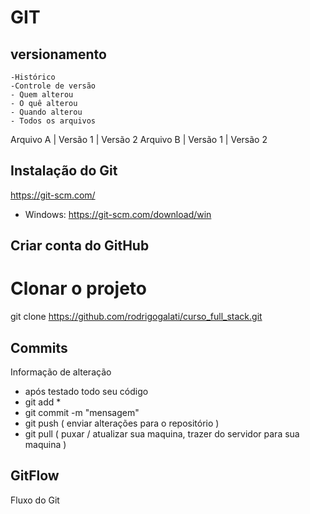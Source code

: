 
# GIT
## versionamento
    -Histórico
    -Controle de versão
    - Quem alterou
    - O quê alterou
    - Quando alterou
    - Todos os arquivos


Arquivo A | Versão 1 | Versão 2
Arquivo B | Versão 1 | Versão 2

## Instalação do Git
https://git-scm.com/

- Windows: https://git-scm.com/download/win

## Criar conta do GitHub

# Clonar o projeto
git clone https://github.com/rodrigogalati/curso_full_stack.git

 ## Commits
 Informação de alteração
 - após testado todo seu código 
 - git add *
 - git commit -m "mensagem"
 - git push ( enviar alterações para o repositório )
 - git pull ( puxar / atualizar sua maquina, trazer do servidor para sua maquina )
 

## GitFlow
Fluxo do Git
